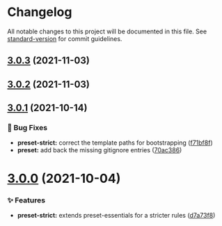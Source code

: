 # Changelog

All notable changes to this project will be documented in this file. See [standard-version](https://github.com/conventional-changelog/standard-version) for commit guidelines.

## [3.0.3](https://github.com/alvis/presetter/compare/v3.0.2...v3.0.3) (2021-11-03)



## [3.0.2](https://github.com/alvis/presetter/compare/v3.0.1...v3.0.2) (2021-11-03)



## [3.0.1](https://github.com/alvis/presetter/compare/v3.0.0...v3.0.1) (2021-10-14)


### 🐛 Bug Fixes

* **preset-strict:** correct the template paths for bootstrapping ([f71bf8f](https://github.com/alvis/presetter/commit/f71bf8f390b0d3a7e5469fe5298464e6ab212b51))
* **preset:** add back the missing gitignore entries ([70ac386](https://github.com/alvis/presetter/commit/70ac3865fccb823f8ad962609dd9d88e83b504a4))



# [3.0.0](https://github.com/alvis/presetter/compare/v2.1.0...v3.0.0) (2021-10-04)


### ✨ Features

* **preset-strict:** extends preset-essentials for a stricter rules ([d7a73f8](https://github.com/alvis/presetter/commit/d7a73f880560b670379c45b55d9ef6b1946b73be))
